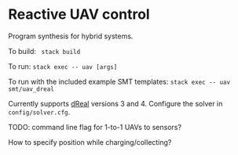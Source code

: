 # Reactive UAV control

Program synthesis for hybrid systems.


To build: ` stack build`


To run: `stack exec -- uav [args]`


To run with the included example SMT templates: `stack exec -- uav smt/uav_dreal`


Currently supports [dReal](http://dreal.github.io/) versions 3 and 4. Configure the solver in `config/solver.cfg`.


TODO:
command line flag for 1-to-1 UAVs to sensors?

How to specify position while charging/collecting?
